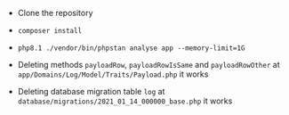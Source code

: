 * Clone the repository
* `composer install`
* `php8.1 ./vendor/bin/phpstan analyse app --memory-limit=1G`

* Deleting methods `payloadRow`, `payloadRowIsSame` and `payloadRowOther` at `app/Domains/Log/Model/Traits/Payload.php` it works
* Deleting database migration table `log` at `database/migrations/2021_01_14_000000_base.php` it works
